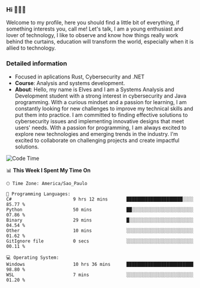 


### Hi 🙋🏽‍♂️

Welcome to my profile, here you should find a little bit of everything, if something interests you, call me! Let's talk,
I am a young enthusiast and lover of technology, I like to observe and know how things really work behind the curtains, 
education will transform the world, especially when it is allied to technology.

### Detailed information
* Focused in aplications Rust, Cybersecurity and .NET
* **Course**: Analysis and systems development.
* **About**: Hello, my name is Elves and I am a Systems Analysis and Development student with a strong interest in cybersecurity and Java programming. With a curious mindset and a passion for learning, I am constantly looking for new challenges to improve my technical skills and put them into practice. I am committed to finding effective solutions to cybersecurity issues and implementing innovative designs that meet users' needs. With a passion for programming, I am always excited to explore new technologies and emerging trends in the industry. I'm excited to collaborate on challenging projects and create impactful solutions.

<!--START_SECTION:waka-->
![Code Time](http://img.shields.io/badge/Code%20Time-221%20hrs%2045%20mins-blue)

📊 **This Week I Spent My Time On** 

```text
🕑︎ Time Zone: America/Sao_Paulo

💬 Programming Languages: 
C#                       9 hrs 12 mins       █████████████████████░░░░   85.77 % 
Python                   50 mins             ██░░░░░░░░░░░░░░░░░░░░░░░   07.86 % 
Binary                   29 mins             █░░░░░░░░░░░░░░░░░░░░░░░░   04.54 % 
Other                    10 mins             ░░░░░░░░░░░░░░░░░░░░░░░░░   01.62 % 
GitIgnore file           0 secs              ░░░░░░░░░░░░░░░░░░░░░░░░░   00.11 % 

💻 Operating System: 
Windows                  10 hrs 36 mins      █████████████████████████   98.80 % 
WSL                      7 mins              ░░░░░░░░░░░░░░░░░░░░░░░░░   01.20 % 
```


<!--END_SECTION:waka-->


